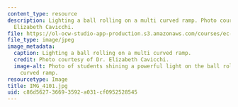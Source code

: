 ```yaml
---
content_type: resource
description: Lighting a ball rolling on a multi curved ramp. Photo courtesy of Dr.
  Elizabeth Cavicchi.
file: https://ol-ocw-studio-app-production.s3.amazonaws.com/courses/ec-050-recreate-experiments-from-history-inform-the-future-from-the-past-galileo-january-iap-2010/c86d562736693592a031cf0952528545_IMG_4101.jpg
file_type: image/jpeg
image_metadata:
  caption: Lighting a ball rolling on a multi curved ramp.
  credit: Photo courtesy of Dr. Elizabeth Cavicchi.
  image-alt: Photo of students shining a powerful light on the ball rolling on the
    curved ramp.
resourcetype: Image
title: IMG_4101.jpg
uid: c86d5627-3669-3592-a031-cf0952528545
---
```


